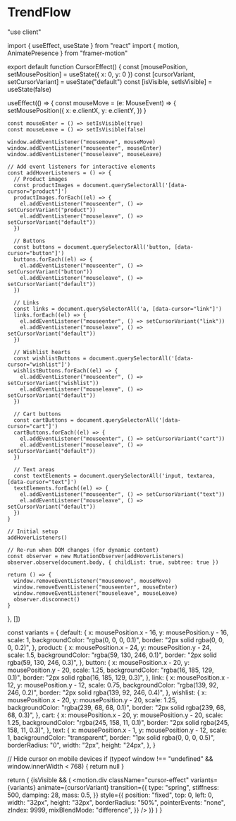 # TrendFlow
"use client"

import { useEffect, useState } from "react"
import { motion, AnimatePresence } from "framer-motion"

export default function CursorEffect() {
  const [mousePosition, setMousePosition] = useState({ x: 0, y: 0 })
  const [cursorVariant, setCursorVariant] = useState("default")
  const [isVisible, setIsVisible] = useState(false)

  useEffect(() => {
    const mouseMove = (e: MouseEvent) => {
      setMousePosition({
        x: e.clientX,
        y: e.clientY,
      })
    }

    const mouseEnter = () => setIsVisible(true)
    const mouseLeave = () => setIsVisible(false)

    window.addEventListener("mousemove", mouseMove)
    window.addEventListener("mouseenter", mouseEnter)
    window.addEventListener("mouseleave", mouseLeave)

    // Add event listeners for interactive elements
    const addHoverListeners = () => {
      // Product images
      const productImages = document.querySelectorAll('[data-cursor="product"]')
      productImages.forEach((el) => {
        el.addEventListener("mouseenter", () => setCursorVariant("product"))
        el.addEventListener("mouseleave", () => setCursorVariant("default"))
      })

      // Buttons
      const buttons = document.querySelectorAll('button, [data-cursor="button"]')
      buttons.forEach((el) => {
        el.addEventListener("mouseenter", () => setCursorVariant("button"))
        el.addEventListener("mouseleave", () => setCursorVariant("default"))
      })

      // Links
      const links = document.querySelectorAll('a, [data-cursor="link"]')
      links.forEach((el) => {
        el.addEventListener("mouseenter", () => setCursorVariant("link"))
        el.addEventListener("mouseleave", () => setCursorVariant("default"))
      })

      // Wishlist hearts
      const wishlistButtons = document.querySelectorAll('[data-cursor="wishlist"]')
      wishlistButtons.forEach((el) => {
        el.addEventListener("mouseenter", () => setCursorVariant("wishlist"))
        el.addEventListener("mouseleave", () => setCursorVariant("default"))
      })

      // Cart buttons
      const cartButtons = document.querySelectorAll('[data-cursor="cart"]')
      cartButtons.forEach((el) => {
        el.addEventListener("mouseenter", () => setCursorVariant("cart"))
        el.addEventListener("mouseleave", () => setCursorVariant("default"))
      })

      // Text areas
      const textElements = document.querySelectorAll('input, textarea, [data-cursor="text"]')
      textElements.forEach((el) => {
        el.addEventListener("mouseenter", () => setCursorVariant("text"))
        el.addEventListener("mouseleave", () => setCursorVariant("default"))
      })
    }

    // Initial setup
    addHoverListeners()

    // Re-run when DOM changes (for dynamic content)
    const observer = new MutationObserver(addHoverListeners)
    observer.observe(document.body, { childList: true, subtree: true })

    return () => {
      window.removeEventListener("mousemove", mouseMove)
      window.removeEventListener("mouseenter", mouseEnter)
      window.removeEventListener("mouseleave", mouseLeave)
      observer.disconnect()
    }
  }, [])

  const variants = {
    default: {
      x: mousePosition.x - 16,
      y: mousePosition.y - 16,
      scale: 1,
      backgroundColor: "rgba(0, 0, 0, 0.1)",
      border: "2px solid rgba(0, 0, 0, 0.2)",
    },
    product: {
      x: mousePosition.x - 24,
      y: mousePosition.y - 24,
      scale: 1.5,
      backgroundColor: "rgba(59, 130, 246, 0.1)",
      border: "2px solid rgba(59, 130, 246, 0.3)",
    },
    button: {
      x: mousePosition.x - 20,
      y: mousePosition.y - 20,
      scale: 1.25,
      backgroundColor: "rgba(16, 185, 129, 0.1)",
      border: "2px solid rgba(16, 185, 129, 0.3)",
    },
    link: {
      x: mousePosition.x - 12,
      y: mousePosition.y - 12,
      scale: 0.75,
      backgroundColor: "rgba(139, 92, 246, 0.2)",
      border: "2px solid rgba(139, 92, 246, 0.4)",
    },
    wishlist: {
      x: mousePosition.x - 20,
      y: mousePosition.y - 20,
      scale: 1.25,
      backgroundColor: "rgba(239, 68, 68, 0.1)",
      border: "2px solid rgba(239, 68, 68, 0.3)",
    },
    cart: {
      x: mousePosition.x - 20,
      y: mousePosition.y - 20,
      scale: 1.25,
      backgroundColor: "rgba(245, 158, 11, 0.1)",
      border: "2px solid rgba(245, 158, 11, 0.3)",
    },
    text: {
      x: mousePosition.x - 1,
      y: mousePosition.y - 12,
      scale: 1,
      backgroundColor: "transparent",
      border: "1px solid rgba(0, 0, 0, 0.5)",
      borderRadius: "0",
      width: "2px",
      height: "24px",
    },
  }

  // Hide cursor on mobile devices
  if (typeof window !== "undefined" && window.innerWidth < 768) {
    return null
  }

  return (
    <AnimatePresence>
      {isVisible && (
        <motion.div
          className="cursor-effect"
          variants={variants}
          animate={cursorVariant}
          transition={{
            type: "spring",
            stiffness: 500,
            damping: 28,
            mass: 0.5,
          }}
          style={{
            position: "fixed",
            top: 0,
            left: 0,
            width: "32px",
            height: "32px",
            borderRadius: "50%",
            pointerEvents: "none",
            zIndex: 9999,
            mixBlendMode: "difference",
          }}
        />
      )}
    </AnimatePresence>
  )
}
